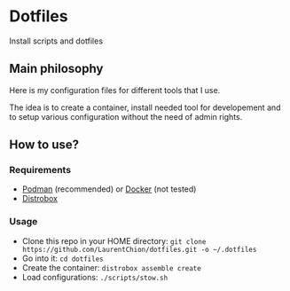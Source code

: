 # Dotfiles

Install scripts and dotfiles

## Main philosophy

Here is my configuration files for different tools that I use.

The idea is to create a container, install needed tool for developement and to setup various configuration without the need of admin rights.

## How to use?

### Requirements
- [Podman](https://podman.io/) (recommended) or [Docker](https://www.docker.com/) (not tested)
- [Distrobox](https://distrobox.it/)

### Usage

- Clone this repo in your HOME directory: `git clone https://github.com/LaurentChion/dotfiles.git -o ~/.dotfiles`
- Go into it: `cd dotfiles`
- Create the container: `distrobox assemble create`
- Load configurations: `./scripts/stow.sh`

